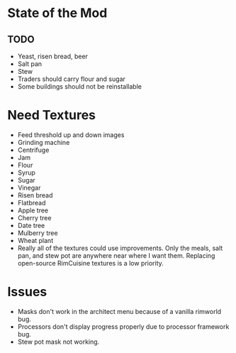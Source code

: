 # State of the Mod
## TODO
* Yeast, risen bread, beer
* Salt pan
* Stew
* Traders should carry flour and sugar
* Some buildings should not be reinstallable

# Need Textures
* Feed threshold up and down images
* Grinding machine
* Centrifuge
* Jam
* Flour
* Syrup
* Sugar
* Vinegar
* Risen bread
* Flatbread
* Apple tree
* Cherry tree
* Date tree
* Mulberry tree
* Wheat plant
* Really all of the textures could use improvements. Only the meals, salt pan, and stew pot are anywhere near where I want them. Replacing open-source RimCuisine textures is a low priority.

# Issues
* Masks don't work in the architect menu because of a vanilla rimworld bug.
* Processors don't display progress properly due to processor framework bug.
* Stew pot mask not working.
